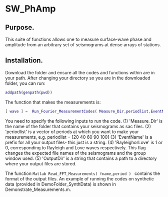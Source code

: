 # SW_PhAmp

## Purpose.

This suite of functions allows one to measure surface-wave phase and amplitude from an arbitrary set of seismograms at dense arrays of stations. 

## Installation.

Download the folder and ensure all the codes and functions within are in your path. After changing your directory so you are in the downloaded folder, you can run:
```Matlab
addpath(genpath(pwd))
```
The function that makes the measurements is:
```Matlab
[ wave ] =  Run_Fourier_MeasurementCodes( Measure_Dir,periodlist,EventName,RayleighorLove,OutputDir )
```
You need to specify the following inputs to run the code. 
(1) 'Measure_Dir' is the name of the folder that contains your seismograms as sac files. 
(2) 'periodlist' is a vector of periods at which you want to make your measurements, e.g. periodlist = [20 40 60 90 100]
(3) 'EventName' is a prefix for all your output files- this just is a string.
(4) 'RayleighorLove' is 1 or 0, corresponding to Rayleigh and Love waves respectively. This flag changes the expected file names of the seismograms and the group window used.
(5) 'OutputDir' is a string that contains a path to a directory where your output files are stored. 

The function ```Matlab Read_FFT_Measurements( fname,period ) ``` contains the format of the output files. 
An example of running the codes on synthetic data (provided in DemoFolder_SynthData) is shown in Demonstrate_Measurements.m.

